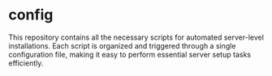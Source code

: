 # config

This repository contains all the necessary scripts for automated server-level installations.
Each script is organized and triggered through a single configuration file, making it easy to perform essential server setup tasks efficiently.

